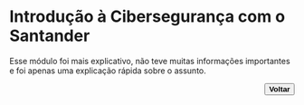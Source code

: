 # Introdução à Cibersegurança com o Santander<!--About Introduction to Cybersecurity at Santander / Sobre Introdução à Cibersegurança com o Santander-->
<p> Esse módulo foi mais explicativo, não teve muitas informações importantes e foi apenas uma explicação rápida sobre o assunto.</p>

<div align="right"> <!--About back button / Sobre botão voltar-->
    <a href="../README.md">
        <button><strong>Voltar</strong></button>
    </a>
</div>